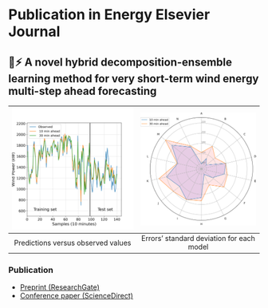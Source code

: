 # Publication in Energy Elsevier Journal
## :dash::zap: A novel hybrid decomposition-ensemble learning method for very short-term wind energy multi-step ahead forecasting
![Predictions](Pred_day1_squared.png) | ![Radar plot](radaplot_dataset1.png)
:------------------------------------:|:-------------------------:
Predictions versus observed values    | Errors’ standard deviation for each model

### Publication
- [Preprint (ResearchGate)]()
- [Conference paper (ScienceDirect)]()
